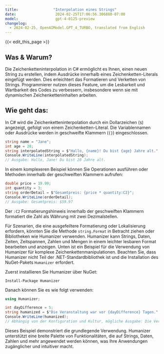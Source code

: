 ```yaml
---
title:                "Interpolation eines Strings"
date:                  2024-02-25T17:06:56.306880-07:00
model:                 gpt-4-0125-preview
changelog:
  - 2024-02-25, OpenAIModel.GPT_4_TURBO, translated from English
---
```


{{< edit_this_page >}}

## Was & Warum?
Die Zeichenketteninterpolation in C# ermöglicht es Ihnen, einen neuen String zu erstellen, indem Ausdrücke innerhalb eines Zeichenketten-Literals eingefügt werden. Dies erleichtert das Formatieren und Verketten von Strings. Programmierer nutzen dieses Feature, um die Lesbarkeit und Wartbarkeit des Codes zu verbessern, insbesondere wenn sie mit dynamischen Zeichenketteninhalten arbeiten.

## Wie geht das:
In C# wird die Zeichenketteninterpolation durch ein Dollarzeichen (`$`) angezeigt, gefolgt von einem Zeichenketten-Literal. Die Variablennamen oder Ausdrücke werden in geschweifte Klammern (`{}`) eingeschlossen.

```csharp
string name = "Jane";
int age = 28;
string interpolatedString = $"Hallo, {name}! Du bist {age} Jahre alt.";
Console.WriteLine(interpolatedString);
// Ausgabe: Hallo, Jane! Du bist 28 Jahre alt.
```

In einem komplexeren Beispiel können Sie Operationen ausführen oder Methoden innerhalb der geschweiften Klammern aufrufen:

```csharp
double price = 19.99;
int quantity = 3;
string orderDetail = $"Gesamtpreis: {price * quantity:C2}";
Console.WriteLine(orderDetail);
// Ausgabe: Gesamtpreis: $59.97
```
Der `:C2` Formatierungshinweis innerhalb der geschweiften Klammern formatiert die Zahl als Währung mit zwei Dezimalstellen.

Für Szenarien, die eine ausgefeiltere Formatierung oder Lokalisierung erfordern, könnten Sie die Methode `string.Format` in Betracht ziehen oder Bibliotheken wie Humanizer verwenden. Humanizer kann Strings, Daten, Zeiten, Zeitspannen, Zahlen und Mengen in einem leichter lesbaren Format bearbeiten und anzeigen. Unten ist ein Beispiel für die Verwendung von Humanizer für komplexe Zeichenkettenmanipulationen. Beachten Sie, dass Humanizer nicht Teil der .NET-Standardbibliothek ist und die Installation des NuGet-Pakets `Humanizer` erfordert.

Zuerst installieren Sie Humanizer über NuGet:

```
Install-Package Humanizer
```

Danach können Sie es wie folgt verwenden:

```csharp
using Humanizer;

int dayDifference = 5;
string humanized = $"Die Veranstaltung war vor {dayDifference} Tagen.".Humanize();
Console.WriteLine(humanized);
// Abhängig von der Konfiguration und Kultur, mögliche Ausgabe: Die Veranstaltung war vor 5 Tagen.
```

Dieses Beispiel demonstriert die grundlegende Verwendung. Humanizer unterstützt eine breite Palette von Funktionalitäten, die auf Strings, Daten, Zahlen und mehr angewendet werden können, was Ihre Anwendungen zugänglicher und intuitiver macht.

